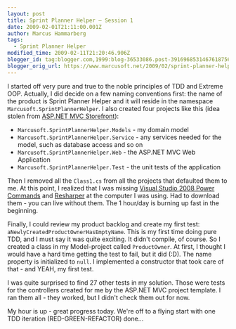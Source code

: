 ```yaml
---
layout: post
title: Sprint Planner Helper – Session 1
date: 2009-02-01T21:11:00.001Z
author: Marcus Hammarberg
tags:
  - Sprint Planner Helper
modified_time: 2009-02-11T21:20:46.906Z
blogger_id: tag:blogger.com,1999:blog-36533086.post-3916968531467618756
blogger_orig_url: https://www.marcusoft.net/2009/02/sprint-planner-helper-day-1.html
---
```


I started off very pure and true to the noble principles of TDD and Extreme OOP. Actually, I did decide on a few naming conventions first: the name of the product is Sprint Planner Helper and it will reside in the namespace `Marcusoft.SprintPlannerHelper`. I also created four projects like this (idea stolen from [ASP.NET MVC Storefront](http://www.asp.net/learn/mvc-videos/#MVCStorefrontStarterKit)):

- `Marcusoft.SprintPlannerHelper.Models` - my domain model
- `Marcusoft.SprintPlannerHelper.Service` - any services needed for the model, such as database access and so on
- `Marcusoft.SprintPlannerHelper.Web` - the ASP.NET MVC Web Application
- `Marcusoft.SprintPlannerHelper.Test` - the unit tests of the application

Then I removed all the `Class1.cs` from all the projects that defaulted them to me. At this point, I realized that I was missing [Visual Studio 2008 Power Commands](http://code.msdn.microsoft.com/PowerCommands) and [Resharper](http://www.jetbrains.com/resharper/) at the computer I was using. Had to download them - you can live without them. The 1 hour/day is burning up fast in the beginning.

Finally, I could review my product backlog and create my first test: `aNewlyCreatedProductOwnerHasEmptyName`. This is my first time doing pure TDD, and I must say it was quite exciting. It didn't compile, of course. So I created a class in my Model-project called `ProductOwner`. At first, I thought I would have a hard time getting the test to fail, but it did (:D). The name property is initialized to `null`. I implemented a constructor that took care of that - and YEAH, my first test.

I was quite surprised to find 27 other tests in my solution. Those were tests for the controllers created for me by the ASP.NET MVC project template. I ran them all - they worked, but I didn't check them out for now.

My hour is up - great progress today. We're off to a flying start with one TDD iteration (RED-GREEN-REFACTOR) done...
